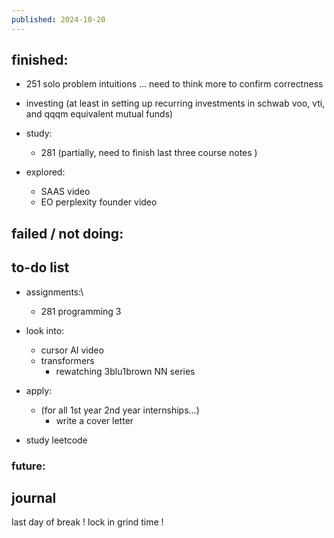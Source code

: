 ```yaml
---
published: 2024-10-20
---
```

## finished:

- 251 solo problem intuitions ... need to think more to confirm correctness

- investing (at least in setting up recurring investments in schwab voo, vti, and qqqm equivalent mutual funds)

- study:
	- 281 (partially, need to finish last three course notes )
	
- explored:
	- SAAS video
	- EO perplexity founder video
	
## failed / not doing:

## to-do list

- assignments:\
	- 281 programming 3

- look into:
	- cursor AI video
	- transformers
		- rewatching 3blu1brown NN series
	
- apply:
	- (for all 1st year 2nd year internships...)
		- write a cover letter

- study leetcode
### future:

## journal

last day of break ! lock in grind time !